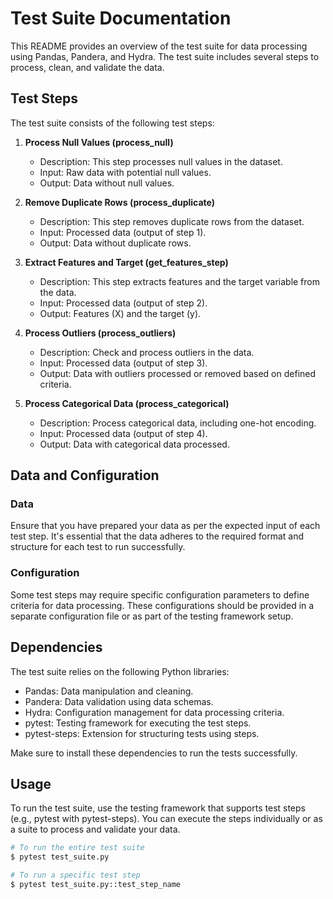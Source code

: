 # Test Suite Documentation

This README provides an overview of the test suite for data processing using Pandas, Pandera, and Hydra. The test suite includes several steps to process, clean, and validate the data.

## Test Steps

The test suite consists of the following test steps:

1. **Process Null Values (process_null)**
    - Description: This step processes null values in the dataset.
    - Input: Raw data with potential null values.
    - Output: Data without null values.
    
2. **Remove Duplicate Rows (process_duplicate)**
    - Description: This step removes duplicate rows from the dataset.
    - Input: Processed data (output of step 1).
    - Output: Data without duplicate rows.
    
3. **Extract Features and Target (get_features_step)**
    - Description: This step extracts features and the target variable from the data.
    - Input: Processed data (output of step 2).
    - Output: Features (X) and the target (y).

4. **Process Outliers (process_outliers)**
    - Description: Check and process outliers in the data.
    - Input: Processed data (output of step 3).
    - Output: Data with outliers processed or removed based on defined criteria.

5. **Process Categorical Data (process_categorical)**
    - Description: Process categorical data, including one-hot encoding.
    - Input: Processed data (output of step 4).
    - Output: Data with categorical data processed.

## Data and Configuration

### Data
Ensure that you have prepared your data as per the expected input of each test step. It's essential that the data adheres to the required format and structure for each test to run successfully.

### Configuration
Some test steps may require specific configuration parameters to define criteria for data processing. These configurations should be provided in a separate configuration file or as part of the testing framework setup.

## Dependencies

The test suite relies on the following Python libraries:

- Pandas: Data manipulation and cleaning.
- Pandera: Data validation using data schemas.
- Hydra: Configuration management for data processing criteria.
- pytest: Testing framework for executing the test steps.
- pytest-steps: Extension for structuring tests using steps.

Make sure to install these dependencies to run the tests successfully.

## Usage

To run the test suite, use the testing framework that supports test steps (e.g., pytest with pytest-steps). You can execute the steps individually or as a suite to process and validate your data.

```python
# To run the entire test suite
$ pytest test_suite.py

# To run a specific test step
$ pytest test_suite.py::test_step_name
